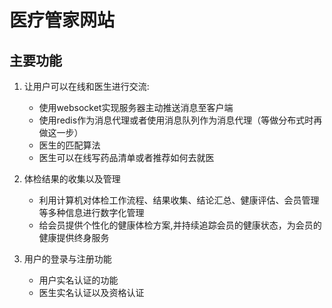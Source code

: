 # 医疗管家网站

## 主要功能



1. 让用户可以在线和医生进行交流:
    - 使用websocket实现服务器主动推送消息至客户端
    - 使用redis作为消息代理或者使用消息队列作为消息代理（等做分布式时再做这一步）
    - 医生的匹配算法
    - 医生可以在线写药品清单或者推荐如何去就医

2. 体检结果的收集以及管理
    - 利用计算机对体检工作流程、结果收集、结论汇总、健康评估、会员管理等多种信息进行数字化管理
    - 给会员提供个性化的健康体检方案,并持续追踪会员的健康状态，为会员的健康提供终身服务    

3. 用户的登录与注册功能
    - 用户实名认证的功能
    - 医生实名认证以及资格认证
